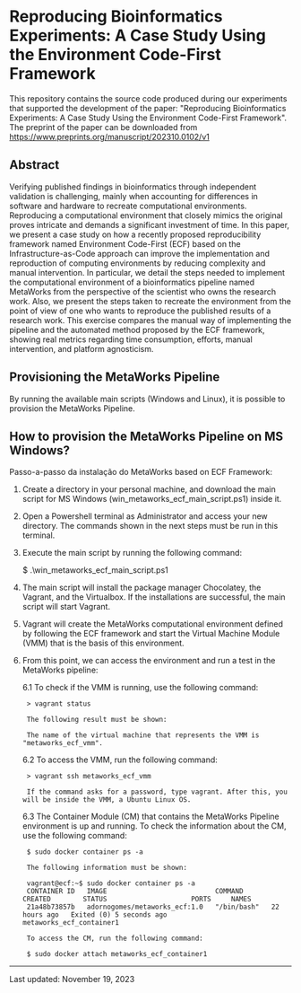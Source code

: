 # Reproducing Bioinformatics Experiments: A Case Study Using the Environment Code-First Framework

This repository contains the source code produced during our experiments that supported the development of the paper: "Reproducing Bioinformatics Experiments: A Case Study Using the Environment Code-First Framework".
The preprint of the paper can be downloaded from https://www.preprints.org/manuscript/202310.0102/v1

## Abstract

Verifying published findings in bioinformatics through independent validation is challenging, mainly when accounting for differences in software and hardware to recreate computational environments. Reproducing a computational environment that closely mimics the original proves intricate and demands a significant investment of time. In this paper, we present a case study on how a recently proposed reproducibility framework named Environment Code-First (ECF) based on the Infrastructure-as-Code approach can improve the implementation and reproduction of computing environments by reducing complexity and manual intervention. In particular, we detail the steps needed to implement the computational environment of a bioinformatics pipeline named MetaWorks from the perspective of the scientist who owns the research work. Also, we present the steps taken to recreate the environment from the point of view of one who wants to reproduce the published results of a research work. This exercise compares the manual way of implementing the pipeline and the automated method proposed by the ECF framework, showing real metrics regarding time consumption, efforts, manual intervention, and platform agnosticism. 

## Provisioning the MetaWorks Pipeline
By running the available main scripts (Windows and Linux), it is possible to provision the MetaWorks Pipeline.

## How to provision the MetaWorks Pipeline on MS Windows?
Passo-a-passo da instalação do MetaWorks based on ECF Framework:

1. Create a directory in your personal machine, and download the main script for MS Windows (win_metaworks_ecf_main_script.ps1) inside it.

2. Open a Powershell terminal as Administrator and access your new directory. The commands shown in the next steps must be run in this terminal.

3. Execute the main script by running the following command:

	$ .\win_metaworks_ecf_main_script.ps1
	
4. The main script will install the package manager Chocolatey, the Vagrant, and the Virtualbox. If the installations are successful, the main script will start Vagrant.

5. Vagrant will create the MetaWorks computational environment defined by following the ECF framework and start the Virtual Machine Module (VMM) that is the basis of this environment.

6. From this point, we can access the environment and run a test in the MetaWorks pipeline:

	6.1 To check if the VMM is running, use the following command:

		> vagrant status

		The following result must be shown:

		The name of the virtual machine that represents the VMM is "metaworks_ecf_vmm".

	6.2 To access the VMM, run the following command:

   		> vagrant ssh metaworks_ecf_vmm

		If the command asks for a password, type vagrant. After this, you will be inside the VMM, a Ubuntu Linux OS.


	6.3 The Container Module (CM) that contains the MetaWorks Pipeline environment is up and running. To check the information about the CM, use the following command:

		$ sudo docker container ps -a

		The following information must be shown:

		vagrant@ecf:~$ sudo docker container ps -a
		CONTAINER ID   IMAGE                           COMMAND       CREATED        STATUS                     PORTS     NAMES
		21a48b73857b   adornogomes/metaworks_ecf:1.0   "/bin/bash"   22 hours ago   Exited (0) 5 seconds ago             metaworks_ecf_container1

		To access the CM, run the following command:

		$ sudo docker attach metaworks_ecf_container1







-------------------------------
Last updated: November 19, 2023
